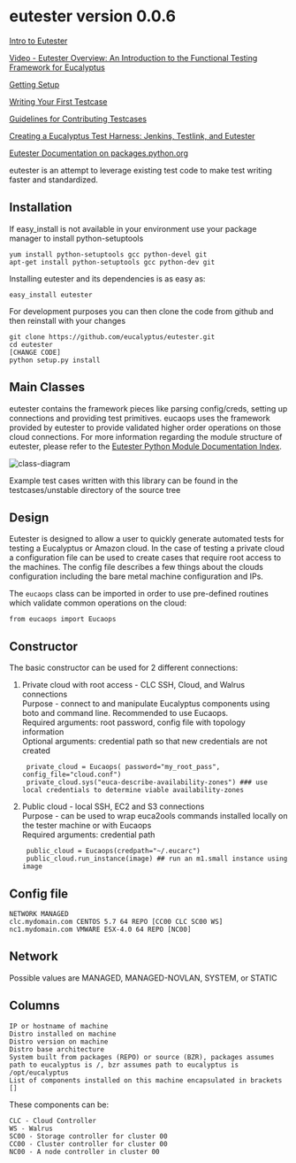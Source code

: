 eutester version 0.0.6
======================

[Intro to Eutester](http://testingclouds.wordpress.com/2012/03/04/test1/)

[Video - Eutester Overview: An Introduction to the Functional Testing Framework for Eucalyptus](http://vimeo.com/51627165)

[Getting Setup](http://testingclouds.wordpress.com/2012/03/29/eutester-basics-part-ii-setting-up-a-development-environment/)

[Writing Your First Testcase](http://testingclouds.wordpress.com/2012/04/02/eutester-basics-part-iii-creating-your-first-testcase/)

[Guidelines for Contributing Testcases](https://github.com/eucalyptus/eutester/wiki/Guidelines-for-Contributing-Test-Cases)

[Creating a Eucalyptus Test Harness: Jenkins, Testlink, and Eutester](http://testingclouds.wordpress.com/2012/10/01/creating-a-eucalyptus-test-harness-jenkinstestlink-and-eutester/)

[Eutester Documentation on packages.python.org](http://packages.python.org/eutester/)

eutester is an attempt to leverage existing test code to make test writing faster and standardized.  

Installation
------
If easy_install is not available in your environment use your package manager to install python-setuptools
    
    yum install python-setuptools gcc python-devel git
    apt-get install python-setuptools gcc python-dev git

Installing eutester and its dependencies is as easy as:

    easy_install eutester

For development purposes you can then clone the code from github and then reinstall with your changes

    git clone https://github.com/eucalyptus/eutester.git
    cd eutester
    [CHANGE CODE]
    python setup.py install

Main Classes
------
eutester contains the framework pieces like parsing config/creds, setting up connections and providing test primitives.
eucaops uses the framework provided by eutester to provide validated higher order operations on those cloud connections.
For more information regarding the module structure of eutester, please refer to the [Eutester Python Module Documentation Index](http://packages.python.org/eutester/py-modindex.html).

![class-diagram](https://s3.amazonaws.com/vic-bucket/eutester-class-diagram.jpg)

Example test cases written with this library can be found in the testcases/unstable directory of the source tree

Design
------

Eutester is designed to allow a user to quickly generate automated tests for testing a Eucalyptus or Amazon cloud. In the case of testing a private cloud a configuration file can be used to create cases that require root access to the machines.
The config file describes a few things about the clouds configuration including the bare metal machine configuration and IPs.

The `eucaops` class can be imported in order to use pre-defined routines which validate common operations on the cloud:

    from eucaops import Eucaops

Constructor
------

The basic constructor can be used for 2 different connections:

1. Private cloud with root access - CLC SSH, Cloud, and Walrus connections  
    Purpose - connect to and manipulate Eucalyptus components using boto and command line. Recommended to use Eucaops.  
    Required arguments: root password, config file with topology information  
    Optional arguments: credential path so that new credentials are not created

        private_cloud = Eucaops( password="my_root_pass",  config_file="cloud.conf")
        private_cloud.sys("euca-describe-availability-zones") ### use local credentials to determine viable availability-zones
        
        
2. Public cloud - local SSH, EC2 and S3 connections  
    Purpose - can be used to wrap euca2ools commands installed locally on the tester machine or with Eucaops  
    Required arguments: credential path

        public_cloud = Eucaops(credpath="~/.eucarc")    
        public_cloud.run_instance(image) ## run an m1.small instance using image
        
            
 
Config file
----------
    NETWORK MANAGED
    clc.mydomain.com CENTOS 5.7 64 REPO [CC00 CLC SC00 WS]    
    nc1.mydomain.com VMWARE ESX-4.0 64 REPO [NC00]

Network
------
Possible values are MANAGED, MANAGED-NOVLAN, SYSTEM, or STATIC

Columns
------ 
    IP or hostname of machine  
    Distro installed on machine  
    Distro version on machine  
    Distro base architecture
    System built from packages (REPO) or source (BZR), packages assumes path to eucalyptus is /, bzr assumes path to eucalyptus is /opt/eucalyptus
    List of components installed on this machine encapsulated in brackets []

These components can be:

    CLC - Cloud Controller   
    WS - Walrus   
    SC00 - Storage controller for cluster 00   
    CC00 - Cluster controller for cluster 00    
    NC00 - A node controller in cluster 00   
